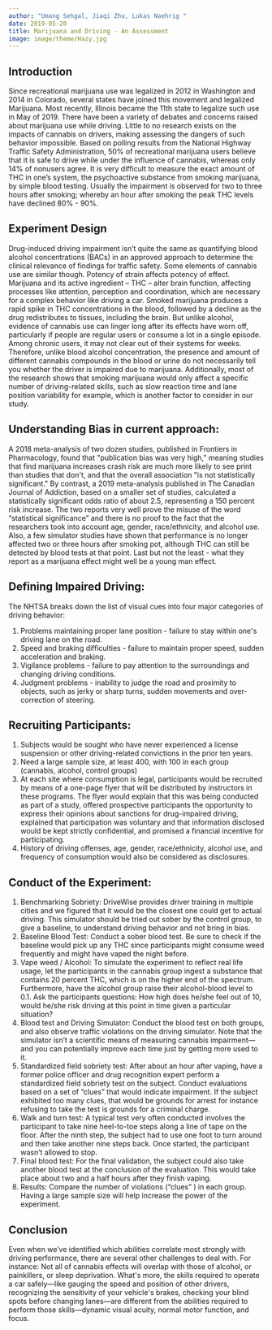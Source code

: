 ```yaml
---
author: "Umang Sehgal, Jiaqi Zhu, Lukas Naehrig "
date: 2019-05-20
title: Marijuana and Driving - An Assessment
image: image/theme/Hazy.jpg 
---
```

## Introduction
Since recreational marijuana use was legalized in 2012 in Washington and 2014 in Colorado, several states have joined this movement and legalized Marijuana. Most recently, Illinois became the 11th state to legalize such use in May of 2019. There have been a variety of debates and concerns raised about marijuana use while driving. Little to no research exists on the impacts of cannabis on drivers, making assessing the dangers of such behavior impossible. Based on polling results from the National Highway Traffic Safety Administration, 50% of recreational marijuana users believe that it is safe to drive while under the influence of cannabis, whereas only 14% of nonusers agree. It is very difficult to measure the exact amount of THC in one’s system, the psychoactive substance from smoking marijuana, by simple blood testing. Usually the impairment is observed for two to three hours after smoking; whereby an hour after smoking the peak THC levels have declined 80% - 90%.   

## Experiment Design
Drug-induced driving impairment isn’t quite the same as quantifying blood alcohol concentrations (BACs) in an approved approach to determine the clinical relevance of findings for traffic safety. Some elements of cannabis use are similar though. Potency of strain affects potency of effect. Marijuana and its active ingredient – THC – alter brain function, affecting processes like attention, perception and coordination, which are necessary for a complex behavior like driving a car. Smoked marijuana produces a rapid spike in THC concentrations in the blood, followed by a decline as the drug redistributes to tissues, including the brain.
But unlike alcohol, evidence of cannabis use can linger long after its effects have worn off, particularly if people are regular users or consume a lot in a single episode. Among chronic users, it may not clear out of their systems for weeks. Therefore, unlike blood alcohol concentration, the presence and amount of different cannabis compounds in the blood or urine do not necessarily tell you whether the driver is impaired due to marijuana. Additionally, most of the research shows that smoking marijuana would only affect a specific number of driving-related skills, such as slow reaction time and lane position variability for example, which is another factor to consider in our study.

## Understanding Bias in current approach: 

A 2018 meta-analysis of two dozen studies, published in Frontiers in Pharmacology, found that "publication bias was very high," meaning studies that find marijuana increases crash risk are much more likely to see print than studies that don't, and that the overall association "is not statistically significant." By contrast, a 2019 meta-analysis published in The Canadian Journal of Addiction, based on a smaller set of studies, calculated a statistically significant odds ratio of about 2.5, representing a 150 percent risk increase.
The two reports very well prove the misuse of the word “statistical significance” and there is no proof to the fact that the researchers took into account age, gender, race/ethnicity, and alcohol use. Also, a few simulator studies have shown that performance is no longer affected two or three hours after smoking pot, although THC can still be detected by blood tests at that point. Last but not the least - what they report as a marijuana effect might well be a young man effect.

## Defining Impaired Driving: 
The NHTSA breaks down the list of visual cues into four major categories of driving behavior:
1.	Problems maintaining proper lane position - failure to stay within one's driving lane on the road.
2.	Speed and braking difficulties - failure to maintain proper speed, sudden acceleration and braking.
3.	Vigilance problems - failure to pay attention to the surroundings and changing driving conditions.
4.	Judgment problems - inability to judge the road and proximity to objects, such as jerky or sharp turns, sudden movements and over-correction of steering.

## Recruiting Participants: 
1.	Subjects would be sought who have never experienced a license suspension or other driving-related convictions in the prior ten years. 
2.	Need a large sample size, at least 400, with 100 in each group (cannabis, alcohol, control groups)
3.	At each site where consumption is legal, participants would be recruited by means of a one-page flyer that will be distributed by instructors in these programs. The flyer would explain that this was being conducted as part of a study, offered prospective participants the opportunity to express their opinions about sanctions for drug-impaired driving, explained that participation was voluntary and that information disclosed would be kept strictly confidential, and promised a financial incentive for participating.
4.	History of driving offenses, age, gender, race/ethnicity, alcohol use, and frequency of consumption would also be considered as disclosures. 

## Conduct of the Experiment:
1.	Benchmarking Sobriety: DriveWise provides driver training in multiple cities and we figured that it would be the closest one could get to actual driving. This simulator should be tried out sober by the control group, to give a baseline, to understand driving behavior and not bring in bias.
2.	Baseline Blood Test: Conduct a sober blood test. Be sure to check if the baseline would pick up any THC since participants might consume weed frequently and might have vaped the night before. 
3.	Vape weed / Alcohol: To simulate the experiment to reflect real life usage, let the participants in the cannabis group ingest a substance that contains 20 percent THC, which is on the higher end of the spectrum. Furthermore, have the alcohol group raise their alcohol-blood level to 0.1. Ask the participants questions: How high does he/she feel out of 10, would he/she risk driving at this point in time given a particular situation? 
4.	Blood test and Driving Simulator: Conduct the blood test on both groups, and also observe traffic violations on the driving simulator. Note that the simulator isn’t a scientific means of measuring cannabis impairment—and you can potentially improve each time just by getting more used to it.
5.	Standardized field sobriety test: After about an hour after vaping, have a former police officer and drug recognition expert perform a standardized field sobriety test on the subject. Conduct evaluations based on a set of “clues” that would indicate impairment. If the subject exhibited too many clues, that would be grounds for arrest for instance refusing to take the test is grounds for a criminal charge.
6.	Walk and turn test: A typical test very often conducted involves the participant to take nine heel-to-toe steps along a line of tape on the floor. After the ninth step, the subject had to use one foot to turn around and then take another nine steps back. Once started, the participant wasn’t allowed to stop.
7.	Final blood test: For the final validation, the subject could also take another blood test at the conclusion of the evaluation. This would take place about two and a half hours after they finish vaping.
8.	Results: Compare the number of violations (“clues” ) in each group. Having a large sample size will help increase the power of the experiment. 

## Conclusion
Even when we’ve identified which abilities correlate most strongly with driving performance, there are several other challenges to deal with. For instance: Not all of cannabis effects will overlap with those of alcohol, or painkillers, or sleep deprivation. What's more, the skills required to operate a car safely—like gauging the speed and position of other drivers, recognizing the sensitivity of your vehicle's brakes, checking your blind spots before changing lanes—are different from the abilities required to perform those skills—dynamic visual acuity, normal motor function, and focus. 

